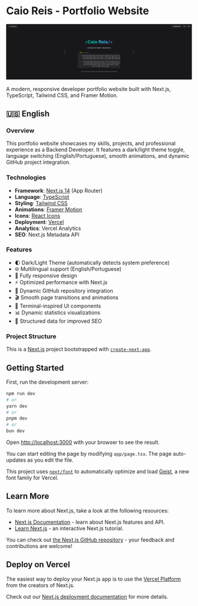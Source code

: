 # Caio Reis - Portfolio Website

![Portfolio Preview](public/images/site-preview.png)

A modern, responsive developer portfolio website built with Next.js, TypeScript, Tailwind CSS, and Framer Motion.

## 🇺🇸 English

### Overview

This portfolio website showcases my skills, projects, and professional experience as a Backend Developer. It features a dark/light theme toggle, language switching (English/Portuguese), smooth animations, and dynamic GitHub project integration.

### Technologies

- **Framework**: [Next.js 14](https://nextjs.org/) (App Router)
- **Language**: [TypeScript](https://www.typescriptlang.org/)
- **Styling**: [Tailwind CSS](https://tailwindcss.com/)
- **Animations**: [Framer Motion](https://www.framer.com/motion/)
- **Icons**: [React Icons](https://react-icons.github.io/react-icons/)
- **Deployment**: [Vercel](https://vercel.com/)
- **Analytics**: Vercel Analytics
- **SEO**: Next.js Metadata API

### Features

- 🌓 Dark/Light Theme (automatically detects system preference)
- 🌐 Multilingual support (English/Portuguese)
- 📱 Fully responsive design
- ⚡ Optimized performance with Next.js
- 🔄 Dynamic GitHub repository integration
- 🎬 Smooth page transitions and animations
- 🧩 Terminal-inspired UI components
- 📊 Dynamic statistics visualizations
- 🤖 Structured data for improved SEO

### Project Structure

This is a [Next.js](https://nextjs.org) project bootstrapped with [`create-next-app`](https://nextjs.org/docs/app/api-reference/cli/create-next-app).

## Getting Started

First, run the development server:

```bash
npm run dev
# or
yarn dev
# or
pnpm dev
# or
bun dev
```

Open [http://localhost:3000](http://localhost:3000) with your browser to see the result.

You can start editing the page by modifying `app/page.tsx`. The page auto-updates as you edit the file.

This project uses [`next/font`](https://nextjs.org/docs/app/building-your-application/optimizing/fonts) to automatically optimize and load [Geist](https://vercel.com/font), a new font family for Vercel.

## Learn More

To learn more about Next.js, take a look at the following resources:

- [Next.js Documentation](https://nextjs.org/docs) - learn about Next.js features and API.
- [Learn Next.js](https://nextjs.org/learn) - an interactive Next.js tutorial.

You can check out [the Next.js GitHub repository](https://github.com/vercel/next.js) - your feedback and contributions are welcome!

## Deploy on Vercel

The easiest way to deploy your Next.js app is to use the [Vercel Platform](https://vercel.com/new?utm_medium=default-template&filter=next.js&utm_source=create-next-app&utm_campaign=create-next-app-readme) from the creators of Next.js.

Check out our [Next.js deployment documentation](https://nextjs.org/docs/app/building-your-application/deploying) for more details.
